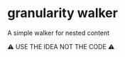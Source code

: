 # granularity walker

A simple walker for nested content

:warning: USE THE IDEA NOT THE CODE :warning:

